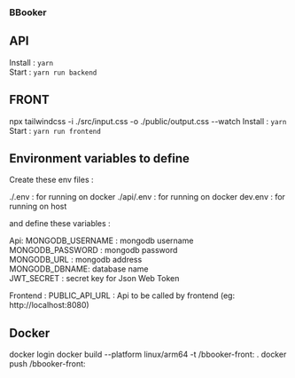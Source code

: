 ### BBooker

## API

Install : `yarn` <br/>
Start : `yarn run backend`<br/>

## FRONT

npx tailwindcss -i ./src/input.css -o ./public/output.css --watch
Install : `yarn`<br/>
Start : `yarn run frontend`<br/>

## Environment variables to define

Create these env files :

./.env : for running on docker
./api/.env : for running on docker
dev.env : for running on host

and define these variables :

Api:
MONGODB_USERNAME : mongodb username<br/>
MONGODB_PASSWORD : mongodb password<br/>
MONGODB_URL : mongodb address<br/>
MONGODB_DBNAME: database name<br/>
JWT_SECRET : secret key for Json Web Token<br/>

Frontend :
PUBLIC_API_URL : Api to be called by frontend (eg: http://localhost:8080)<br/>

## Docker

docker login
docker build --platform linux/arm64 -t <account>/bbooker-front:<tag> .
docker push <account>/bbooker-front:<tag>
